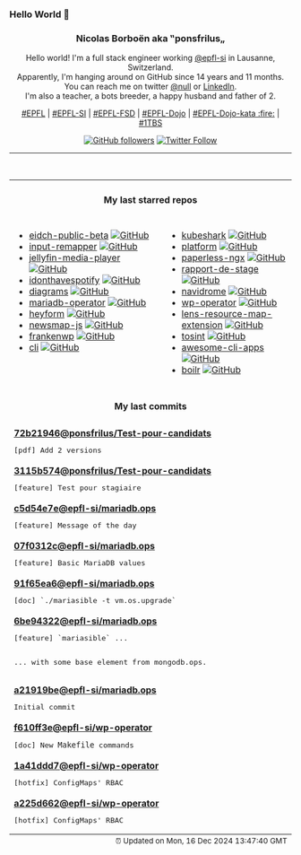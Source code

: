 ### Hello World 👋

<p align="center">
  <!-- use https://avatars.githubusercontent.com/u/176002?v=4 for your default github picture 
  <img src="https://raw.githubusercontent.com/ponsfrilus/ponsfrilus/master/img/ponsfrilus.png" title="Nicolas Borboën aka ‟ponsfrilus„" alt="Nicolas Borboën aka ‟ponsfrilus„" /> -->
  <h3 align="center">
    Nicolas Borboën aka ‟ponsfrilus„
  </h3>
  <p align="center">
    Hello world! I'm a full stack engineer working <a href="https://github.com/epfl-si">@epfl-si</a> in Lausanne, Switzerland.
    <br />Apparently, I'm hanging around on GitHub since 14 years and 11 months.
    <br />You can reach me on twitter <a href="https://twitter.com/null">@null</a> or <a href="http://linkedin.com/in/nicolasborboen">LinkedIn</a>.
    <br />I'm also a teacher, a bots breeder, a happy husband and father of 2.
  </p>
  <p align="center">
    <a href="https://www.epfl.ch">#EPFL</a> | 
    <a href="https://github.com/epfl-si/">#EPFL-SI</a> | 
    <a href="https://github.com/epfl-fsd">#EPFL-FSD</a> | 
    <a href="https://github.com/topics/epfl-dojo">#EPFL-Dojo</a> | 
    <a href="https://github.com/topics/epfl-dojo-kata">#EPFL-Dojo-kata :fire:</a> | 
    <a href="https://en.wikipedia.org/wiki/Indentation_style#Variant:_1TBS_(OTBS)">#1TBS</a>
  </p>
  <p align="center">
    <a href="https://github.com/ponsfrilus"><img alt="GitHub followers" src="https://img.shields.io/github/followers/ponsfrilus?label=Follow%20me%20on%20github&style=social"></a>
    <a href="https://twitter.com/ponsfrilus"><img alt="Twitter Follow" src="https://img.shields.io/twitter/follow/ponsfrilus?label=follow%20me%20on%20twitter&style=social"></a>
  </p>
  </p><hr><table align="center">
<tr>
<td colspan="2" align="center"><h4>My last starred repos</h4></td>
</tr>
<tr>
<td valign="top">
<ul>
<li>
<a href="https://github.com/e-id-admin/eidch-public-beta" title="The Public Beta environment is designed to test and refine the Swiss e-ID technology stack." target="_blank">eidch-public-beta</a>&nbsp;<a href="https://github.com/e-id-admin/eidch-public-beta" title="The Public Beta environment is designed to test and refine the Swiss e-ID technology stack." target="_blank"><img src="https://img.shields.io/github/stars/e-id-admin/eidch-public-beta?style=social" alt="GitHub"></a>
</li>
<li>
<a href="https://github.com/sezanzeb/input-remapper" title="🎮 ⌨ An easy to use tool to change the behaviour of your input devices." target="_blank">input-remapper</a>&nbsp;<a href="https://github.com/sezanzeb/input-remapper" title="🎮 ⌨ An easy to use tool to change the behaviour of your input devices." target="_blank"><img src="https://img.shields.io/github/stars/sezanzeb/input-remapper?style=social" alt="GitHub"></a>
</li>
<li>
<a href="https://github.com/jellyfin/jellyfin-media-player" title="Jellyfin Desktop Client" target="_blank">jellyfin-media-player</a>&nbsp;<a href="https://github.com/jellyfin/jellyfin-media-player" title="Jellyfin Desktop Client" target="_blank"><img src="https://img.shields.io/github/stars/jellyfin/jellyfin-media-player?style=social" alt="GitHub"></a>
</li>
<li>
<a href="https://github.com/sjdonado/idonthavespotify" title="Effortlessly convert Spotify links to your preferred streaming service" target="_blank">idonthavespotify</a>&nbsp;<a href="https://github.com/sjdonado/idonthavespotify" title="Effortlessly convert Spotify links to your preferred streaming service" target="_blank"><img src="https://img.shields.io/github/stars/sjdonado/idonthavespotify?style=social" alt="GitHub"></a>
</li>
<li>
<a href="https://github.com/mingrammer/diagrams" title=":art: Diagram as Code for prototyping cloud system architectures" target="_blank">diagrams</a>&nbsp;<a href="https://github.com/mingrammer/diagrams" title=":art: Diagram as Code for prototyping cloud system architectures" target="_blank"><img src="https://img.shields.io/github/stars/mingrammer/diagrams?style=social" alt="GitHub"></a>
</li>
<li>
<a href="https://github.com/mariadb-operator/mariadb-operator" title="🦭 Run and operate MariaDB in a cloud native way" target="_blank">mariadb-operator</a>&nbsp;<a href="https://github.com/mariadb-operator/mariadb-operator" title="🦭 Run and operate MariaDB in a cloud native way" target="_blank"><img src="https://img.shields.io/github/stars/mariadb-operator/mariadb-operator?style=social" alt="GitHub"></a>
</li>
<li>
<a href="https://github.com/heyform/heyform" title="Open-Source Form Builder" target="_blank">heyform</a>&nbsp;<a href="https://github.com/heyform/heyform" title="Open-Source Form Builder" target="_blank"><img src="https://img.shields.io/github/stars/heyform/heyform?style=social" alt="GitHub"></a>
</li>
<li>
<a href="https://github.com/IJMacD/newsmap-js" title="NewsMap JS - JS implementation of the defunct newsmap.jp" target="_blank">newsmap-js</a>&nbsp;<a href="https://github.com/IJMacD/newsmap-js" title="NewsMap JS - JS implementation of the defunct newsmap.jp" target="_blank"><img src="https://img.shields.io/github/stars/IJMacD/newsmap-js?style=social" alt="GitHub"></a>
</li>
<li>
<a href="https://github.com/StephenMiracle/frankenwp" title="null" target="_blank">frankenwp</a>&nbsp;<a href="https://github.com/StephenMiracle/frankenwp" title="null" target="_blank"><img src="https://img.shields.io/github/stars/StephenMiracle/frankenwp?style=social" alt="GitHub"></a>
</li>
<li>
<a href="https://github.com/httpie/cli" title="🥧 HTTPie CLI  — modern, user-friendly command-line HTTP client for the API era. JSON support, colors, sessions, downloads, plugins & more." target="_blank">cli</a>&nbsp;<a href="https://github.com/httpie/cli" title="🥧 HTTPie CLI  — modern, user-friendly command-line HTTP client for the API era. JSON support, colors, sessions, downloads, plugins & more." target="_blank"><img src="https://img.shields.io/github/stars/httpie/cli?style=social" alt="GitHub"></a>
</li>
</ul>
<img width="450" height="1" /></td>
<td valign="top">
<ul>
<li>
<a href="https://github.com/kubeshark/kubeshark" title="The API traffic analyzer for Kubernetes providing real-time K8s protocol-level visibility, capturing and monitoring all traffic and payloads going in, out and across containers, pods, nodes and clusters. Inspired by Wireshark, purposely built for Kubernetes" target="_blank">kubeshark</a>&nbsp;<a href="https://github.com/kubeshark/kubeshark" title="The API traffic analyzer for Kubernetes providing real-time K8s protocol-level visibility, capturing and monitoring all traffic and payloads going in, out and across containers, pods, nodes and clusters. Inspired by Wireshark, purposely built for Kubernetes" target="_blank"><img src="https://img.shields.io/github/stars/kubeshark/kubeshark?style=social" alt="GitHub"></a>
</li>
<li>
<a href="https://github.com/hcengineering/platform" title="Huly — All-in-One Project Management Platform (alternative to Linear, Jira, Slack, Notion, Motion)" target="_blank">platform</a>&nbsp;<a href="https://github.com/hcengineering/platform" title="Huly — All-in-One Project Management Platform (alternative to Linear, Jira, Slack, Notion, Motion)" target="_blank"><img src="https://img.shields.io/github/stars/hcengineering/platform?style=social" alt="GitHub"></a>
</li>
<li>
<a href="https://github.com/paperless-ngx/paperless-ngx" title="A community-supported supercharged version of paperless: scan, index and archive all your physical documents" target="_blank">paperless-ngx</a>&nbsp;<a href="https://github.com/paperless-ngx/paperless-ngx" title="A community-supported supercharged version of paperless: scan, index and archive all your physical documents" target="_blank"><img src="https://img.shields.io/github/stars/paperless-ngx/paperless-ngx?style=social" alt="GitHub"></a>
</li>
<li>
<a href="https://github.com/epfl-fsd/rapport-de-stage" title="Outil de création de rapports de stages 2024 de l'Etat de Vaud. " target="_blank">rapport-de-stage</a>&nbsp;<a href="https://github.com/epfl-fsd/rapport-de-stage" title="Outil de création de rapports de stages 2024 de l'Etat de Vaud. " target="_blank"><img src="https://img.shields.io/github/stars/epfl-fsd/rapport-de-stage?style=social" alt="GitHub"></a>
</li>
<li>
<a href="https://github.com/navidrome/navidrome" title="🎧☁️ Your Personal Streaming Service" target="_blank">navidrome</a>&nbsp;<a href="https://github.com/navidrome/navidrome" title="🎧☁️ Your Personal Streaming Service" target="_blank"><img src="https://img.shields.io/github/stars/navidrome/navidrome?style=social" alt="GitHub"></a>
</li>
<li>
<a href="https://github.com/epfl-si/wp-operator" title="EPFL's WordPress Operator" target="_blank">wp-operator</a>&nbsp;<a href="https://github.com/epfl-si/wp-operator" title="EPFL's WordPress Operator" target="_blank"><img src="https://img.shields.io/github/stars/epfl-si/wp-operator?style=social" alt="GitHub"></a>
</li>
<li>
<a href="https://github.com/nevalla/lens-resource-map-extension" title="Lens - The Kubernetes IDE extension that displays Kubernetes resources and their relations as a force graph." target="_blank">lens-resource-map-extension</a>&nbsp;<a href="https://github.com/nevalla/lens-resource-map-extension" title="Lens - The Kubernetes IDE extension that displays Kubernetes resources and their relations as a force graph." target="_blank"><img src="https://img.shields.io/github/stars/nevalla/lens-resource-map-extension?style=social" alt="GitHub"></a>
</li>
<li>
<a href="https://github.com/drego85/tosint" title="Tosint (Telegram OSINT) is a powerful tool designed to extract valuable information from Telegram bots and channels. It serves as an essential resource for security researchers, investigators, and anyone interested in gathering insights from various Telegram entities." target="_blank">tosint</a>&nbsp;<a href="https://github.com/drego85/tosint" title="Tosint (Telegram OSINT) is a powerful tool designed to extract valuable information from Telegram bots and channels. It serves as an essential resource for security researchers, investigators, and anyone interested in gathering insights from various Telegram entities." target="_blank"><img src="https://img.shields.io/github/stars/drego85/tosint?style=social" alt="GitHub"></a>
</li>
<li>
<a href="https://github.com/agarrharr/awesome-cli-apps" title="🖥 📊 🕹 🛠 A curated list of command line apps" target="_blank">awesome-cli-apps</a>&nbsp;<a href="https://github.com/agarrharr/awesome-cli-apps" title="🖥 📊 🕹 🛠 A curated list of command line apps" target="_blank"><img src="https://img.shields.io/github/stars/agarrharr/awesome-cli-apps?style=social" alt="GitHub"></a>
</li>
<li>
<a href="https://github.com/tmrts/boilr" title=":zap: boilerplate template manager that generates files or directories from template repositories" target="_blank">boilr</a>&nbsp;<a href="https://github.com/tmrts/boilr" title=":zap: boilerplate template manager that generates files or directories from template repositories" target="_blank"><img src="https://img.shields.io/github/stars/tmrts/boilr?style=social" alt="GitHub"></a>
</li>
</ul>
<img width="450" height="1" /></td>
</tr>
<tr>
<td colspan="2" align="center"><h4>My last commits</h4></td>
</tr>
<tr>
        <td colspan="2">
          <div><strong><a href="https://api.github.com/repos/ponsfrilus/Test-pour-candidats/commits/72b219462b74c6bc37253362043a51436a53779c" title="2024-12-12T22:33:39.000+01:00" target="_blank">72b21946</a><a href="https://github.com/ponsfrilus">@ponsfrilus</a><a href="https://github.com/ponsfrilus/Test-pour-candidats" title="null">/Test-pour-candidats</a></strong></div>
          <pre>[pdf] Add 2 versions</pre>
        </td>
        </tr><tr>
        <td colspan="2">
          <div><strong><a href="https://api.github.com/repos/ponsfrilus/Test-pour-candidats/commits/3115b574abfb56c3353444a1cbf402012a7ebcaa" title="2024-12-12T22:31:26.000+01:00" target="_blank">3115b574</a><a href="https://github.com/ponsfrilus">@ponsfrilus</a><a href="https://github.com/ponsfrilus/Test-pour-candidats" title="null">/Test-pour-candidats</a></strong></div>
          <pre>[feature] Test pour stagiaire</pre>
        </td>
        </tr><tr>
        <td colspan="2">
          <div><strong><a href="https://api.github.com/repos/epfl-si/mariadb.ops/commits/c5d54e7eb245ade62d39c73d394e1d32ff7a278a" title="2024-12-12T16:23:00.000+01:00" target="_blank">c5d54e7e</a><a href="https://github.com/epfl-si">@epfl-si</a><a href="https://github.com/epfl-si/mariadb.ops" title="Ansible jam for deploying a temporary MariaDB server">/mariadb.ops</a></strong></div>
          <pre>[feature] Message of the day</pre>
        </td>
        </tr><tr>
        <td colspan="2">
          <div><strong><a href="https://api.github.com/repos/epfl-si/mariadb.ops/commits/07f0312c4ac66cad280e9be18c63d4dc3366fc1f" title="2024-12-12T15:45:06.000+01:00" target="_blank">07f0312c</a><a href="https://github.com/epfl-si">@epfl-si</a><a href="https://github.com/epfl-si/mariadb.ops" title="Ansible jam for deploying a temporary MariaDB server">/mariadb.ops</a></strong></div>
          <pre>[feature] Basic MariaDB values</pre>
        </td>
        </tr><tr>
        <td colspan="2">
          <div><strong><a href="https://api.github.com/repos/epfl-si/mariadb.ops/commits/91f65ea6d339c0b5749ab9a660c4df894ec9602d" title="2024-12-12T15:44:47.000+01:00" target="_blank">91f65ea6</a><a href="https://github.com/epfl-si">@epfl-si</a><a href="https://github.com/epfl-si/mariadb.ops" title="Ansible jam for deploying a temporary MariaDB server">/mariadb.ops</a></strong></div>
          <pre>[doc] `./mariasible -t vm.os.upgrade`</pre>
        </td>
        </tr><tr>
        <td colspan="2">
          <div><strong><a href="https://api.github.com/repos/epfl-si/mariadb.ops/commits/6be94322da58414023af11a567239fd41a999518" title="2024-12-12T15:07:08.000+01:00" target="_blank">6be94322</a><a href="https://github.com/epfl-si">@epfl-si</a><a href="https://github.com/epfl-si/mariadb.ops" title="Ansible jam for deploying a temporary MariaDB server">/mariadb.ops</a></strong></div>
          <pre>[feature] `mariasible` ...

... with some base element from mongodb.ops.</pre>
        </td>
        </tr><tr>
        <td colspan="2">
          <div><strong><a href="https://api.github.com/repos/epfl-si/mariadb.ops/commits/a21919be4522e72f4c6ccbe57b9c5461b640fe46" title="2024-12-12T14:50:16.000+01:00" target="_blank">a21919be</a><a href="https://github.com/epfl-si">@epfl-si</a><a href="https://github.com/epfl-si/mariadb.ops" title="Ansible jam for deploying a temporary MariaDB server">/mariadb.ops</a></strong></div>
          <pre>Initial commit</pre>
        </td>
        </tr><tr>
        <td colspan="2">
          <div><strong><a href="https://api.github.com/repos/epfl-si/wp-operator/commits/f610ff3e68a28436eab934bfad511305bb0d1461" title="2024-12-09T17:45:53.000+01:00" target="_blank">f610ff3e</a><a href="https://github.com/epfl-si">@epfl-si</a><a href="https://github.com/epfl-si/wp-operator" title="EPFL's WordPress Operator">/wp-operator</a></strong></div>
          <pre>[doc] New `Makefile` commands</pre>
        </td>
        </tr><tr>
        <td colspan="2">
          <div><strong><a href="https://api.github.com/repos/epfl-si/wp-operator/commits/1a41ddd793c98258d09d696601169aec59274858" title="2024-12-09T17:40:02.000+01:00" target="_blank">1a41ddd7</a><a href="https://github.com/epfl-si">@epfl-si</a><a href="https://github.com/epfl-si/wp-operator" title="EPFL's WordPress Operator">/wp-operator</a></strong></div>
          <pre>[hotfix] ConfigMaps' RBAC</pre>
        </td>
        </tr><tr>
        <td colspan="2">
          <div><strong><a href="https://api.github.com/repos/epfl-si/wp-operator/commits/a225d6623924c226369954e12028756b81b4a3cb" title="2024-12-09T17:40:02.000+01:00" target="_blank">a225d662</a><a href="https://github.com/epfl-si">@epfl-si</a><a href="https://github.com/epfl-si/wp-operator" title="EPFL's WordPress Operator">/wp-operator</a></strong></div>
          <pre>[hotfix] ConfigMaps' RBAC</pre>
        </td>
        </tr><tfoot>
<tr>
<td colspan="2" align="right">
<img width="900" height="1" />
<small>⏰ Updated on Mon, 16 Dec 2024 13:47:40 GMT</small>
</td>
</tr>
</tfoot>
<br />
</table>
